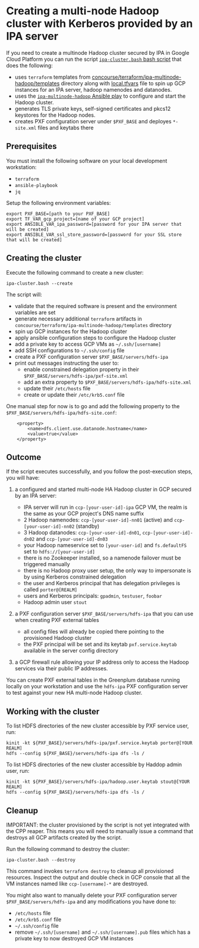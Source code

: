 # Creating a multi-node Hadoop cluster with Kerberos provided by an IPA server

If you need to create a multinode Hadoop cluster secured by IPA in Google Cloud Platform you can run the
script [`ipa-cluster.bash` bash script](ipa-cluster.bash) that does the following:
* uses `terraform` templates from 
[concourse/terraform/ipa-multinode-hadoop/templates](../concourse/terraform/ipa-multinode-hadoop/templates) 
directory along with [local.tfvars](../concourse/terraform/ipa-multinode-hadoop/templates/local.tfvars) file to
spin up GCP instances for an IPA server, hadoop namenodes and datanodes.
* uses the [`ipa-multinode-hadoop` Ansible play](../concourse/ansible/ipa-multinode-hadoop) 
to configure and start the Hadoop cluster.
* generates TLS private keys, self-signed certificates and pkcs12 keystores for the Hadoop nodes.
* creates PXF configuration server under `$PXF_BASE` and deployes `*-site.xml` files and keytabs there

## Prerequisites

You must install the following software on your local development workstation:
* `terraform`
* `ansible-playbook`
* `jq`  

Setup the following environment variables:
```
export PXF_BASE=[path to your PXF_BASE] 
export TF_VAR_gcp_project=[name of your GCP project]
export ANSIBLE_VAR_ipa_password=[password for your IPA server that will be created]
export ANSIBLE_VAR_ssl_store_password=[password for your SSL store that will be created]
```

## Creating the cluster
Execute the following command to create a new cluster:
```
ipa-cluster.bash --create
```
The script will:
 * validate that the required software is present and the environment variables are set
 * generate necessary additional `terraform` artifacts in `concourse/terraform/ipa-multinode-hadoop/templates` directory
 * spin up GCP instances for the Hadoop cluster
 * apply ansible configuration steps to configure the Hadoop cluster
 * add a private key to access GCP VMs as `~/.ssh/[username]`
 * add SSH configurations to `~/.ssh/config` file
 * create a PXF configuration server `$PXF_BASE/servers/hdfs-ipa`
 * print out messages instructing the user to:
   * enable constrained delegation property in their `$PXF_BASE/servers/hdfs-ipa/pxf-site.xml`
   * add an extra property to `$PXF_BASE/servers/hdfs-ipa/hdfs-site.xml`
   * update their `/etc/hosts` file
   * create or update their `/etc/krb5.conf` file

One manual step for now is to go and add the following property to the `$PXF_BASE/servers/hdfs-ipa/hdfs-site.conf`:
```
    <property>
        <name>dfs.client.use.datanode.hostname</name>
        <value>true</value>
    </property>
```
   
## Outcome
If the script executes successfully, and you follow the post-execution steps, you will have:

1. a configured and started multi-node HA Hadoop cluster in GCP secured by an IPA server:
    * IPA server will run in `ccp-[your-user-id]-ipa` GCP VM, the realm is the same as your GCP project's DNS name suffix
    * 2 Hadoop namenodes: `ccp-[your-user-id]-nn01` (active) and `ccp-[your-user-id]-nn02` (standby)
    * 3 Hadoop datanodes: `ccp-[your-user-id]-dn01`, `ccp-[your-user-id]-dn02` and `ccp-[your-user-id]-dn03`  
    * your Hadoop nameservice set to `[your-user-id]` and `fs.defaultFS` set to `hdfs://[your-user-id]`
    * there is no Zookeeper installed, so a namenode failover must be triggered manually
    * there is no Hadoop proxy user setup, the only way to impersonate is by using Kerberos constrained delegation 
    * the user and Kerberos principal that has delegation privileges is called `porter@[REALM]`
    * users and Kerberos principals: `gpadmin`, `testuser`, `foobar`
    * Hadoop admin user `stout`
    
2. a PXF configuration server `$PXF_BASE/servers/hdfs-ipa` that you can use when creating PXF external tables
    * all config files will already be copied there pointing to the provisioned Hadoop cluster
    * the PXF principal will be set and its keytab `pxf.service.keytab` available in the server config directory

3. a GCP firewall rule allowing your IP address only to access the Hadoop services via their public IP addresses. 

You can create PXF external tables in the Greenplum database running locally on your workstation and use
the `hdfs-ipa` PXF configuration server to test against your new HA multi-node Hadoop cluster.

## Working with the cluster
To list HDFS directories of the new cluster accessible by PXF service user, run:
```
kinit -kt ${PXF_BASE}/servers/hdfs-ipa/pxf.service.keytab porter@[YOUR REALM]
hdfs --config ${PXF_BASE}/servers/hdfs-ipa dfs -ls /
```
To list HDFS directories of the new cluster accessible by Haddop admin user, run:
```
kinit -kt ${PXF_BASE}/servers/hdfs-ipa/hadoop.user.keytab stout@[YOUR REALM]
hdfs --config ${PXF_BASE}/servers/hdfs-ipa dfs -ls /
```

## Cleanup

IMPORTANT: the cluster provisioned by the script is not yet integrated with the CPP reaper. 
This means you will need to manually issue a command that destroys all GCP artifacts created by the script.

Run the following command to destroy the cluster:
```
ipa-cluster.bash --destroy
```
This command invokes `terraform destroy` to cleanup all provisioned resources. 
Inspect the output and double check in GCP console that all the VM instances named like `ccp-[username]-*` are destroyed.

You might also want to manually delete your PXF configuration server `$PXF_BASE/servers/hdfs-ipa` 
and any modifications you have done to:
- `/etc/hosts` file
- `/etc/krb5.conf` file
- `~/.ssh/config` file
- remove `~/.ssh/[username]` and `~/.ssh/[username].pub` files which has a private key to now destroyed GCP VM instances 